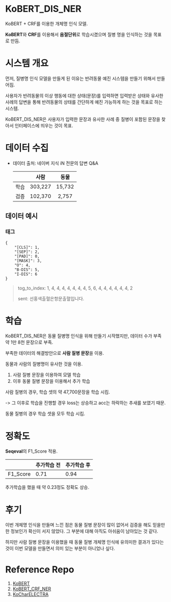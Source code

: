 # KoBERT_DIS_NER

KoBERT + CRF를 이용한 개체명 인식 모델.

**KoBERT**와 **CRF**를 이용해서 **음절단위**로 학습시켰으며  질병 명을 인식하는 것을 목표로 만듬.



# 시스템 개요

먼저, 질병명 인식 모델을 만들게 된 이유는 반려동물 예진 시스템을 만들기 위해서 만들어짐. 

 사용자가 반려동물의 이상 행동에 대한 상태(문장)를 입력하면 입력받은 상태와 유사한 사례의 답변을 통해 반려동물의 상태를 간단하게 예진 가능하게 하는 것을 목표로 하는 시스템. 

KoBERT_DIS_NER은 사용자가 입력한 문장과 유사한 사례 중 질병이 포함된 문장을 찾아서 인터페이스에 띄우는 것이 목표.



# 데이터 수집

- 데이터 출처: 네이버 지식 iN 전문의 답변 Q&A

  |      |  사람   |  동물  |
  | :--: | :-----: | :----: |
  | 학습 | 303,227 | 15,732 |
  | 검증 | 102,370 | 2,757  |

## 데이터 예시

### 태그

```
{
	"[CLS]": 1,
	"[SEP]": 2,
	"[PAD]": 0,
	"[MASK]": 3,
	"O": 4,
	"B-DIS": 5,
	"I-DIS": 6
}
```

> tog_to_index: 1, 4, 4, 4, 4, 4, 4, 4, 5, 6, 4, 4, 4, 4, 4, 4, 2
>
> sent: 선홍색출혈은항문출혈입니다.



# 학습

KoBERT_DIS_NER은 동물 질병명 인식을 위해 만들기 시작했지만, 데이터 수가 부족 약 1만 8천 문장으로 부족.

부족한 데이터의 해결방안으로 **사람 질병 문장**을 이용.

동물과 사람의 질병명이 유사한 것을 이용.

1. 사람 질병 문장을 이용하여 모델 학습
2. 이후 동물 질병 문장을 이용해서 추가 학습

사람 질병의 경우, 학습 셋의 약 47,700문장을 학습 시킴.

 -> 그 이후로 학습을 진행할 경우 loss는 상승하고 acc는 하락하는 추새를 보였기 때문.

동물 질병의 경우 학습 셋을 모두 학습 시킴.



# 정확도

**Seqeval**의 F1_Score 적용.

|          | 추가학습 전 | 추가학습 후 |
| -------- | ----------- | ----------- |
| F1_Score | 0.71        | 0.94        |

추가학습을 했을 때 약 0.23정도 정확도 상승.

# 후기
이번 개체명 인식을 만들며 느낀 점은 동물 질병 문장이 많이 없어서 검증을 해도 믿을만한 정보인가 확신이 서지 않았다. 그 부분에 대해 아직도 아쉬움이 남아있는 것 같다. 

하지만 사람 질병 문장을 이용했을 때 동물 질병 개체명 인식에 유의미한 결과가 있다는 것이 이번 모델을 만들면서 의미 있는 부분이 아니었나 싶다.

# Reference Repo

1. [KoBERT](https://github.com/SKTBrain/KoBERT)
2. [KoBERT_CRF_NER](https://github.com/eagle705/pytorch-bert-crf-ner#reference-repo)
3. [KoCharELECTRA](https://github.com/monologg/KoCharELECTRA)
